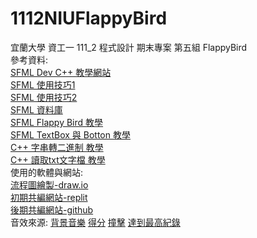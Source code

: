 # 1112NIUFlappyBird
宜蘭大學 資工一 111_2 程式設計 期末專案 第五組 FlappyBird  
參考資料:  
[SFML Dev C++ 教學網站](https://programming727.pixnet.net/blog/post/24516428)  
[SFML 使用技巧1](https://www.twblogs.net/a/5e5021e8bd9eee101e86c2e8)  
[SFML 使用技巧2](https://blog.csdn.net/qq_33567644/article/details/100064135)  
[SFML 資料庫](https://www.sfml-dev.org/documentation/2.4.2/classsf_1_1Sprite.php)  
[SFML Flappy Bird 教學](https://terminalroot.com/how-to-make-flappy-bird-with-cpp/)  
[SFML TextBox 與 Botton 教學](https://youtu.be/T31MoLJws4U)  
[C++ 字串轉二進制 教學](https://www.delftstack.com/zh-tw/howto/cpp/convert-string-to-binary-in-cpp/)  
[C++ 讀取txt文字檔 教學](https://shengyu7697.github.io/cpp-read-text-file/)  
使用的軟體與網站:  
[流程圖繪製-draw.io](draw.io)  
[初期共編網站-replit](https://replit.com/)  
[後期共編網站-github](https://github.com/)  
音效來源:
[背景音樂](https://www.youtube.com/watch?v=vLVRmC-q9Oc)
[得分](https://www.youtube.com/watch?v=qfx6yf8pux4)
[撞擊](https://www.youtube.com/watch?v=g-lcamn3VRE)
[達到最高紀錄](https://www.youtube.com/watch?v=K0ZNtpTYKpI)
